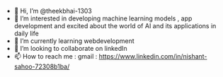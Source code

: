 - 👋 Hi, I’m @theekbhai-1303
- 👀 I’m interested in developing machine learning models , app development and excited about the world of AI and its applications in daily life 
- 🌱 I’m currently learning webdevelopment 
- 💞️ I’m looking to collaborate on linkedIn
- 📫 How to reach me : gmail : https://www.linkedin.com/in/nishant-sahoo-72308b1ba/

<!---
theekbhai-1303/theekbhai-1303 is a ✨ special ✨ repository because its `README.md` (this file) appears on your GitHub profile.
You can click the Preview link to take a look at your changes.
--->
